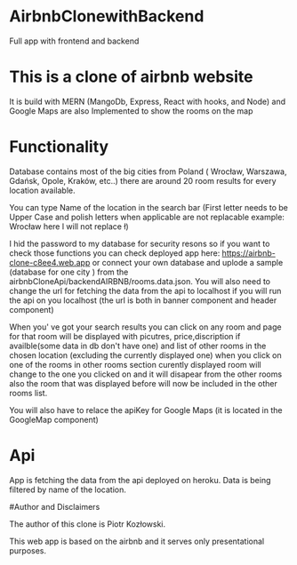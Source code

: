 # AirbnbClonewithBackend
Full app with frontend and backend


# This is a clone of airbnb website

It is build with MERN (MangoDb, Express, React with hooks, and Node) and Google Maps are also Implemented to show the rooms on the map

# Functionality

Database contains most of the big cities from Poland ( Wrocław, Warszawa, Gdańsk, Opole, Kraków, etc..) there are around 20 room results for every location available.

You can type Name of the location in the search bar (First letter needs to be Upper Case and polish letters when applicable are not replacable example: Wrocław here l will not replace ł)

I hid the password to my database for security resons  so if you want to check those functions you can check deployed app here: https://airbnb-clone-c8ee4.web.app
or connect your own database and uplode a sample (database for one city ) from the airbnbCloneApi/backendAIRBNB/rooms.data.json. You will also need to change the url for fetching the data from the api to localhost if you will run the api on you localhost (the url is both in banner component and header component)

When you' ve got your search results you can click on any room and page for that room will be displayed with picutres, price,discription if availble(some data in db don't have one) and list of other rooms in the chosen location (excluding the currently displayed one)  when you click on one of the rooms in other rooms section curently displayed room will change to the one you clicked on and it will disapear from the other rooms also the room that was displayed before will now be included in the other rooms list.


You will also have to relace the apiKey for Google Maps (it is located in the GoogleMap component)

# Api

App is fetching the data from the api deployed on heroku. Data is being filtered by name of the location. 

#Author and Disclaimers

The author of this clone is  Piotr Kozłowski.

This web app is based on the airbnb and it serves only presentational purposes.

